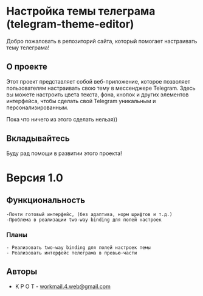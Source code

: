 # Настройка темы телеграма (telegram-theme-editor)

Добро пожаловать в репозиторий сайта, который помогает настраивать тему телеграма! 

## О проекте

Этот проект представляет собой веб-приложение, которое позволяет пользователям настраивать свою тему в мессенджере Telegram. Здесь вы можете настроить цвета текста, фона, кнопок и других элементов интерфейса, чтобы сделать свой Telegram уникальным и персонализированным.

Пока что ничего из этого сделать нельзя))

## Вкладывайтесь

Буду рад помощи в развитии этого проекта!



# Версия 1.0
## Функциональность
    -Почти готовый интерфейс, (без адаптива, норм шрифтов и т.д.)
    -Проблема в реализации two-way binding для полей настроек
### Планы
    - Реализовать two-way binding для полей настроек темы
    - Реализовать интерфейс телеграма в превью-части 



## Авторы

- K P O T - workmail.4.web@gmail.com

